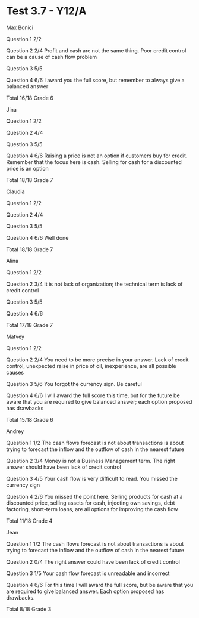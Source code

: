 # Test 3.7 - Y12/A

Max Bonici

Question 1	2/2

Question 2	2/4
		Profit and cash are not the same thing.
		Poor credit control can be a cause of cash flow problem

Question 3	5/5

Question 4	6/6
		I award you the full score, but remember to always give a balanced
		answer

Total 16/18	Grade 6

Jina

Question 1	2/2

Question 2	4/4

Question 3	5/5

Question 4	6/6
		Raising a price is not an option if customers buy for credit.
		Remember that the focus here is cash. Selling for cash for a discounted
		price is an option

Total 18/18	Grade 7

Claudia

Question 1	2/2

Question 2	4/4

Question 3	5/5

Question 4	6/6
		Well done

Total 18/18	Grade 7

Alina

Question 1	2/2

Question 2	3/4
		It is not lack of organization; the technical term is lack of credit control

Question 3	5/5

Question 4	6/6

Total 17/18	Grade 7

Matvey

Question 1	2/2

Question 2	2/4
		You need to be more precise in your answer. Lack of credit control, unexpected raise
		in price of oil, inexperience, are all possible causes

Question 3	5/6
		You forgot the currency sign. Be careful

Question 4	6/6
		I will award the full score this time, but for the future be aware that you are required
		to give balanced answer; each option proposed has drawbacks

Total 15/18	Grade 6

Andrey

Question 1	1/2
		The cash flows forecast is not about transactions is about trying to forecast the
		inflow and the outflow of cash in the nearest future

Question 2	3/4
		Money is not a Business Management term. The right answer should have been lack of credit control

Question 3	4/5
		Your cash flow is very difficult to read.
		You missed the currency sign

Question 4	2/6
		You missed the point here.
		Selling products for cash at a discounted price, selling assets for cash, injecting own savings, debt factoring, 
		short-term loans, are all options for improving the cash flow

Total 11/18	Grade 4

Jean

Question 1	1/2
		The cash flows forecast is not about transactions is about trying to forecast the
		inflow and the outflow of cash in the nearest future

Question 2	0/4
		The right answer could  have been lack of credit control

Question 3	1/5
		Your cash flow forecast is unreadable and incorrect

Question 4	6/6
		For this time I will award the full score, but be aware that you are required to give balanced answer.
		Each option proposed has drawbacks.

Total 8/18	Grade 3
